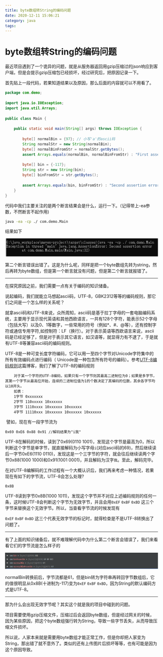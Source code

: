 ```yaml
---
title: byte数组转String的编码问题
date: 2020-12-11 15:06:21
category: java
tags:
---
```




# byte数组转String的编码问题

最近项目遇到了一个诡异的问题，就是从服务器返回用gzip压缩过的json响应到客户端，但是会提示gzip压缩包已经损坏，经过研究后，把原因记录一下。



首先贴上一段代码，若果知道结果以及原因，那么后面的内容就可以不用看了。

```java
package com.demo;

import java.io.IOException;
import java.util.Arrays;

public class Main {

    public static void main(String[] args) throws IOException {

        byte[] normalBin = {97}; // 小写'a'的ascii码
        String normalStr = new String(normalBin);
        byte[] normalBinFromStr = normalStr.getBytes();
        assert Arrays.equals(normalBin, normalBinFromStr) : "First assertion error";

        byte[] bin = {-117};
        String str = new String(bin);
        byte[] binFromStr = str.getBytes();

        assert Arrays.equals(bin, binFromStr) : "Second assertion error";
    }
}
```

代码中我们主要关注的是两个断言结果会是什么，运行一下。（记得带上-ea参数，不然断言不起作用)

``` bash
java -ea -cp ./ com.demo.Main
```



结果如下

![图1](/img/project/btyeToString_01.PNG "图1")

第二个断言错误出错了。这是为什么呢，同样是把一个byte数组先转为string，然后再转为byte数组，但是第一个断言就没有问题，但是第二个断言就报错了。

---

在探究原因之前，我们需要一点有关于编码的知识储备。

说起编码，我们就能立马想起ascii码，UTF-8，GBK2312等等的编码规则，那它们之间是一个怎么样的关系呢？

就拿ascii码和UTF-8来说，众所周知，ascii码是基于拉丁字母的一套电脑编码系统，主要用于显示现代英语和其他西欧语言，一共有128个字符，能表示52个字母（包括大写）以及0、1等数字，一些常用的符号（例如*、#、@等），还有控制字符或通信专用字符,如控制符：LF（换行）。对于表示英语等西欧语言来说，ascii码是已经足够了，但是对于表示其它语言，如汉语等，就显得力有不逮了，于是就有UTF-8等兼容ascii码的编码规则。



UTF-8是一种可变长度字符编码，它可以用一至四个字节对Unicode字符集中的所有有效编码点进行编码（ Unicode是一种包含所有符号的编码）。参考[UTF-8编码规则](https://blog.csdn.net/sandyen/article/details/1108168)这篇博客，我们了解了UTF-8的编码规则

		对于某一个字符的UTF-8编码，如果只有一个字节则其最高二进制位为0；如果是多字节，其第一个字节从最高位开始，连续的二进制位值为1的个数决定了其编码的位数，其余各字节均以10开头。
		如表：
		1字节 0xxxxxxx
		2字节 110xxxxx 10xxxxxx
		3字节 1110xxxx 10xxxxxx 10xxxxxx
		4字节 11110xxx 10xxxxxx 10xxxxxx 10xxxxxx

​	譬如，现在有一段字节流为

```
0x69 0xE6 0x88 0x91 //解码结果为"i我"
```

UTF-8在解码的时候，读到了0x69(0110 1001)，发现这个字节是最高为0，所以判断这个字节是单字节，就直接解码为小写字母`i`(对应ascii码的69)，然后继续读后一字节0xE6(1110 0110)，发现这是一个三字节的字符，就会往后继续读两个字节0x88(1000 1000)和0x91(1001 0001)，并且解码为汉字`我`。至此，解码完毕。



在对UTF-8编解码的工作过程有一个大概认识后，我们再来考虑一种情况，若果现在有如下的字节流，UTF-8会怎么处理?

```
0x8B
```

UTF-8读到字节0x8B(1000 1011)，发现这个字节并不对应上述编码规则的任何一条，这时候UTF-8会判断这个字节为无效字节，并且会用`0xEF` `0xBF` `0xBD` 这三个字节来替换这个无效字节。所以，当查看字节流的时候发现有

`0xEF` `0xBF` `0xBD` 这三个代表无效字节的标记时，就得检查是不是UTF-8转换出了问题了。

---

有了上面的知识储备后，就不难理解代码中为什么第二个断言会错误了，我们来看看它们的字节流是怎么样子的

![图2](/img/project/btyeToString_02.PNG "图1")

normalBin转换前后，字节流都是61，但是bin转为字符串再转回字节数组后，它的值很明显从0x8B(十进制为-117)变为`0xEF` `0xBF` `0xBD`，因为String的默认编码方式是UTF-8。

---



那为什么会出现无效字节呢？其实这个就是我的项目中碰到的问题。

项目需要使用gzip压缩文件，压缩过后会返回byte数组，但是经过网关的时候，因为某些原因，把这个byte数组强行转为String，导致一些字节丢失，从而导致压缩文件损坏。



所以说，人家本来就是需要用byte数组才能正常工作，但是你却把人家变为String，那出错了就不意外了。类似的还有上传图片后损坏等等，也有可能是因为这个原因导致。
